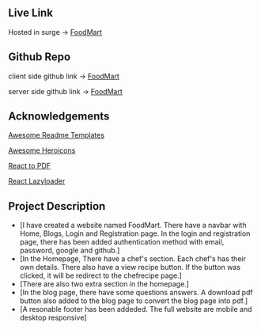## Live Link

Hosted in surge -> [FoodMart](https://envious-things.surge.sh/)

## Github Repo

client side github link -> [FoodMart](https://github.com/programming-hero-web-course-4/b7a10-chef-recipe-hunter-client-side-rohanhaque1)

server side github link -> [FoodMart](https://github.com/programming-hero-web-course-4/b7a10-chef-recipe-hunter-server-side-rohanhaque1)


## Acknowledgements

[Awesome Readme Templates](https://readme.so/?fbclid=IwAR127xQs9eGkkLVfIadf7m-4fuKkzKP_4EeT3MSm4_AVECdjKQFIMANpWsQ)

[Awesome Heroicons](https://heroicons.com/)

[React to PDF](https://www.npmjs.com/package/react-to-print)

[React Lazyloader](https://www.npmjs.com/package/react-lazy-load)


## Project Description

 - [I have created a website named FoodMart. There have a navbar with Home, Blogs, Login and Registration page. In the login and registration page, there has been added authentication method with email, password, google and github.]
 - [In the Homepage, There have a chef's section. Each chef's has their own details. There also have a view recipe button. If the button was clicked, it will be redirect to the chefrecipe page.]
 - [There are also two extra section in the homepage.]
 - [In the blog page, there have some questions answers. A download pdf button also added to the blog page to convert the blog page into pdf.]
 - [A resonable footer has been addeded. The full website are mobile and desktop responsive]


